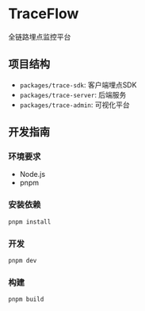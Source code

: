# TraceFlow

全链路埋点监控平台

## 项目结构

- `packages/trace-sdk`: 客户端埋点SDK
- `packages/trace-server`: 后端服务
- `packages/trace-admin`: 可视化平台

## 开发指南

### 环境要求

- Node.js
- pnpm

### 安装依赖

```bash
pnpm install
```

### 开发

```bash
pnpm dev
```

### 构建

```bash
pnpm build
```
